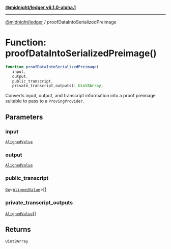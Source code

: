 [**@midnight/ledger v6.1.0-alpha.1**](../README.md)

***

[@midnight/ledger](../globals.md) / proofDataIntoSerializedPreimage

# Function: proofDataIntoSerializedPreimage()

```ts
function proofDataIntoSerializedPreimage(
   input, 
   output, 
   public_transcript, 
   private_transcript_outputs): Uint8Array;
```

Converts input, output, and transcript information into a proof preimage
suitable to pass to a `ProvingProvider`.

## Parameters

### input

[`AlignedValue`](../type-aliases/AlignedValue.md)

### output

[`AlignedValue`](../type-aliases/AlignedValue.md)

### public\_transcript

[`Op`](../type-aliases/Op.md)\<[`AlignedValue`](../type-aliases/AlignedValue.md)\>[]

### private\_transcript\_outputs

[`AlignedValue`](../type-aliases/AlignedValue.md)[]

## Returns

`Uint8Array`
